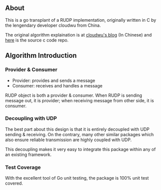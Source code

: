 ## About

This is a go transplant of a RUDP implementation, originally written in C by the lengendary developer cloudwu from China.

The original algorithm explaination is at [cloudwu's blog](http://blog.codingnow.com/2016/03/reliable_udp.html) (In Chinese)
and [here](https://github.com/cloudwu/rudp) is the source c code repo.

## Algorithm Introduction

### Provider & Consumer

- Provider: provides and sends a message
- Consumer: receives and handles a message

RUDP object is both a provider & consumer. When RUDP is sending message out, it is provider; when receiving message from other side, it is consumer.

### Decoupling with UDP

The best part about this design is that it is entirely decoupled with UDP sending & receiving. On the contrary, many other similar packages which also ensure reliable transmission are highly coupled with UDP.

This decoupling makes it very easy to integrate this package within any of an existing framework.

### Test Coverage

With the excellent tool of Go unit testing, the package is 100% unit test covered.